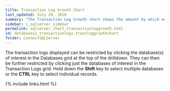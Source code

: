 ```yaml
---
title: Transaction Log Growth Chart
last_updated: July 29, 2016
summary: "The Transaction Log Growth chart shows the amount by which each transaction log is growing over time."
sidebar: c_sqlserver_sidebar
permalink: sqlserver_chart_transactionloggrowth.html
id: databases2_transactionlogs.transloggrowthchart
folder: ConnectSQLServer
---
```




The transaction logs displayed can be restricted by clicking the database(s) of interest in the Databases grid at the top of the drilldown. They can then be further restricted by clicking just the databases of interest in the Transaction Logs grid. Hold down the **Shift** key to select multiple databases or the **CTRL** key to select individual records.


{% include links.html %}
